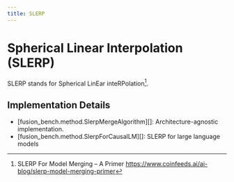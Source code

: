```yaml
---
title: SLERP
---
```

# Spherical Linear Interpolation (SLERP)

SLERP stands for Spherical LinEar inteRPolation[^1].

## Implementation Details

- [fusion_bench.method.SlerpMergeAlgorithm][]: Architecture-agnostic implementation.
- [fusion_bench.method.SlerpForCausalLM][]: SLERP for large language models

[^1]: SLERP For Model Merging – A Primer https://www.coinfeeds.ai/ai-blog/slerp-model-merging-primer
